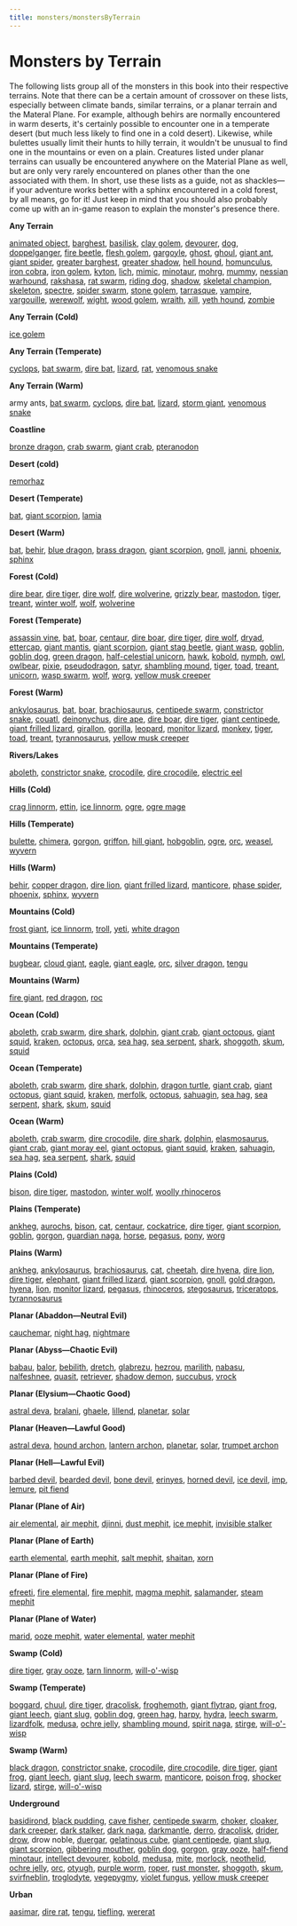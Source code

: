 ```yaml
---
title: monsters/monstersByTerrain
---
```

# Monsters by Terrain

The following lists group all of the monsters in this book into their respective terrains. Note that there can be a certain amount of crossover on these lists, especially between climate bands, similar terrains, or a planar terrain and the Materal Plane. For example, although behirs are normally encountered in warm deserts, it's certainly possible to encounter one in a temperate desert (but much less likely to find one in a cold desert). Likewise, while bulettes usually limit their hunts to hilly terrain, it wouldn't be unusual to find one in the mountains or even on a plain. Creatures listed under planar terrains can usually be encountered anywhere on the Material Plane as well, but are only very rarely encountered on planes other than the one associated with them. In short, use these lists as a guide, not as shackles—if your adventure works better with a sphinx encountered in a cold forest, by all means, go for it! Just keep in mind that you should also probably come up with an in-game reason to explain the monster's presence there.

**Any Terrain**

[animated object](animatedObject.md#_animated-object), [barghest](barghest.md#_barghest), [basilisk](basilisk.md#_basilisk), [clay golem](golem.md#_golem-clay), [devourer](devourer.md#_devourer), [dog](dog.md#_dog), [doppelganger](doppelganger.md#_doppelganger), [fire beetle](beetle.md#_beetle-fire), [flesh golem](golem.md#_golem-flesh), [gargoyle](gargoyle.md#_gargoyle), [ghost](ghost.md#_ghost), [ghoul](ghoul.md#_ghoul), [giant ant](ant.md#_ant-giant), [giant spider](spider.md#_spider-giant), [greater barghest](barghest.md#_greater-barghest), [greater shadow](shadow.md#_shadow-greater), [hell hound](hellHound.md#_hell-hound), [homunculus](homunculus.md#_homunculus), [iron cobra](ironCobra.md#_iron-cobra), [iron golem](golem.md#_golem-iron), [kyton](kyton.md#_kyton), [lich](lich.md#_lich), [mimic](mimic.md#_mimic), [minotaur](minotaur.md#_minotaur), [mohrg](mohrg.md#_mohrg), [mummy](mummy.md#_mummy), [nessian warhound](hellHound.md#_hell-hound-nessian), [rakshasa](rakshasa.md#_rakshasa), [rat swarm](rat.md#_rat-swarm), [riding dog](dog.md#_dog-riding), [shadow](shadow.md#_shadow), [skeletal champion](skeletalChampion.md#_skeletal-champion), [skeleton](skeleton.md#_skeleton), [spectre](spectre.md#_spectre), [spider swarm](spider.md#_spider-swarm), [stone golem](golem.md#_golem-stone), [tarrasque](tarrasque.md#_tarrasque), [vampire](vampire.md#_vampire), [vargouille](vargouille.md#_vargouille), [werewolf](lycanthrope.md#_lycanthrope-werewolf), [wight](wight.md#_wight), [wood golem](golem.md#_golem-wood), [wraith](wraith.md#_wraith), [xill](xill.md#_xill), [yeth hound](yethHound.md#_yeth-hound), [zombie](zombie.md#_zombie)

**Any Terrain (Cold)**

[ice golem](golem.md#_golem-ice)

**Any Terrain (Temperate)**

[cyclops](cyclops.md#_cyclops), [bat swarm](bat.md#_bat-swarm), [dire bat](bat.md#_bat-dire), [lizard](familiar.md#_lizard), [rat](familiar.md#_rat), [venomous snake](snake.md#_snake-venomous)

**Any Terrain (Warm)**

army ants, [bat swarm](bat.md#_bat-swarm), [cyclops](cyclops.md#_cyclops), [dire bat](bat.md#_bat-dire), [lizard](familiar.md#_lizard), [storm giant](giant.md#_giant-storm), [venomous snake](snake.md#_snake-venomous)

**Coastline**

[bronze dragon](dragon.md#_metallic-dragon-bronze), [crab swarm](crab.md#_crab-swarm), [giant crab](crab.md#_crab-giant), [pteranodon](dinosaur.md#_dinosaur-pteranodon)

**Desert (cold)**

[remorhaz](remorhaz.md#_remorhaz)

**Desert (Temperate)**

[bat](familiar.md#_bat), [giant scorpion](scorpion.md#_scorpion-giant), [lamia](lamia.md#_lamia)

**Desert (Warm)**

[bat](familiar.md#_bat), [behir](behir.md#_behir), [blue dragon](dragon.md#_chromatic-dragon-blue), [brass dragon](dragon.md#_metallic-dragon-brass), [giant scorpion](scorpion.md#_scorpion-giant), [gnoll](gnoll.md#_gnoll), [janni](genie.md#_genie-janni), [phoenix](phoenix.md#_phoenix), [sphinx](sphinx.md#_sphinx)

**Forest (Cold)**

[dire bear](bear.md#_bear-dire), [dire tiger](tiger.md#_tiger-dire), [dire wolf](wolf.md#_wolf-dire), [dire wolverine](wolverine.md#_wolverine-dire), [grizzly bear](bear.md#_bear-grizzly), [mastodon](elephant.md#_elephant-mastodon), [tiger](tiger.md#_tiger), [treant](treant.md#_treant), [winter wolf](worg.md#_worg-winter-wolf), [wolf](wolf.md#_wolf), [wolverine](wolverine.md#_wolverine)

**Forest (Temperate)**

[assassin vine](assassinVine.md#_assassin-vine), [bat](familiar.md#_bat), [boar](boar.md#_boar), [centaur](centaur.md#_centaur), [dire boar](boar.md#_boar-dire), [dire tiger](tiger.md#_tiger-dire), [dire wolf](wolf.md#_wolf-dire), [dryad](dryad.md#_dryad), [ettercap](ettercap.md#_ettercap), [giant mantis](mantis.md#_mantis-giant), [giant scorpion](scorpion.md#_scorpion-giant), [giant stag beetle](beetle.md#_beetle-giant), [giant wasp](wasp.md#_wasp-giant), [goblin](goblin.md#_goblin), [goblin dog](goblinDog.md#_goblin-dog), [green dragon](dragon.md#_chromatic-dragon-green), [half-celestial unicorn](halfCelestial.md#_half-celestial), [hawk](familiar.md#_hawk), [kobold](kobold.md#_kobold), [nymph](nymph.md#_nymph), [owl](familiar.md#_owl), [owlbear](owlbear.md#_owlbear), [pixie](pixie.md#_pixie), [pseudodragon](pseudodragon.md#_pseudodragon), [satyr](satyr.md#_satyr), [shambling mound](shamblingMound.md#_shambling-mound), [tiger](tiger.md#_tiger), [toad](familiar.md#_toad), [treant](treant.md#_treant), [unicorn](unicorn.md#_unicorn), [wasp swarm](wasp.md#_wasp-swarm), [wolf](wolf.md#_wolf), [worg](worg.md#_worg), [yellow musk creeper](yellowMuskCreeper.md#_yellow-musk-creeper)

**Forest (Warm)**

[ankylosaurus](dinosaur.md#_dinosaur-ankylosaurus), [bat](familiar.md#_bat), [boar](boar.md#_boar), [brachiosaurus](dinosaur.md#_dinosaur-brachiosaurus), [centipede swarm](centipede.md#_centipede-swarm), [constrictor snake](snake.md#_snake-constrictor), [couatl](couatl.md#_couatl), [deinonychus](dinosaur.md#_dinosaur-deinonychus), [dire ape](ape.md#_ape-dire), [dire boar](boar.md#_boar-dire), [dire tiger](tiger.md#_tiger-dire), [giant centipede](centipede.md#_centipede-giant), [giant frilled lizard](lizard.md#_lizard-giant-frilled), [girallon](girallon.md#_girallon), [gorilla](ape.md#_ape-gorilla), [leopard](cat.md#_cat-leopard), [monitor lizard](lizard.md#_lizard-monitor), [monkey](familiar.md#_monkey), [tiger](tiger.md#_tiger), [toad](familiar.md#_toad), [treant](treant.md#_treant), [tyrannosaurus](dinosaur.md#_dinosaur-tyrannosaurus), [yellow musk creeper](yellowMuskCreeper.md#_yellow-musk-creeper)

**Rivers/Lakes**

[aboleth](aboleth.md#_aboleth), [constrictor snake](snake.md#_snake-constrictor), [crocodile](crocodile.md#_crocodile), [dire crocodile](crocodile.md#_crocodile-dire), [electric eel](eel.md#_eel-electric)

**Hills (Cold)**

[crag linnorm](linnorm.md#_linnorm-crag), [ettin](ettin.md#_ettin), [ice linnorm](linnorm.md#_linnorm-ice), [ogre](ogre.md#_ogre), [ogre mage](oni.md#_oni-ogre-mage)

**Hills (Temperate)**

[bulette](bulette.md#_bulette), [chimera](chimera.md#_chimera), [gorgon](gorgon.md#_gorgon), [griffon](griffon.md#_griffon), [hill giant](giant.md#_giant-hill), [hobgoblin](hobgoblin.md#_hobgoblin), [ogre](ogre.md#_ogre), [orc](orc.md#_orc), [weasel](familiar.md#_weasel), [wyvern](wyvern.md#_wyvern)

**Hills (Warm)**

[behir](behir.md#_behir), [copper dragon](dragon.md#_metallic-dragon-copper), [dire lion](lion.md#_lion-dire), [giant frilled lizard](lizard.md#_lizard-giant-frilled), [manticore](manticore.md#_manticore), [phase spider](phaseSpider.md#_phase-spider), [phoenix](phoenix.md#_phoenix), [sphinx](sphinx.md#_sphinx), [wyvern](wyvern.md#_wyvern)

**Mountains (Cold)**

[frost giant](giant.md#_giant-frost), [ice linnorm](linnorm.md#_linnorm-ice), [troll](troll.md#_troll), [yeti](yeti.md#_yeti), [white dragon](dragon.md#_chromatic-dragon-white)

**Mountains (Temperate)**

[bugbear](bugbear.md#_bugbear), [cloud giant](giant.md#_giant-cloud), [eagle](eagle.md#_eagle), [giant eagle](eagle.md#_eagle-giant), [orc](orc.md#_orc), [silver dragon](dragon.md#_metallic-dragon-silver), [tengu](tengu.md#_tengu)

**Mountains (Warm)**

[fire giant](giant.md#_giant-fire), [red dragon](dragon.md#_chromatic-dragon-red), [roc](roc.md#_roc)

**Ocean (Cold)**

[aboleth](aboleth.md#_aboleth), [crab swarm](crab.md#_crab-swarm), [dire shark](shark.md#_shark-dire), [dolphin](dolphin.md#_dolphin), [giant crab](crab.md#_crab-giant), [giant octopus](octopus.md#_octopus-giant), [giant squid](squid.md#_squid-giant), [kraken](kraken.md#_kraken), [octopus](octopus.md#_octopus), [orca](dolphin.md#_dolphin-orca), [sea hag](seaHag.md#_sea-hag), [sea serpent](seaSerpent.md#_sea-serpent), [shark](shark.md#_shark), [shoggoth](shoggoth.md#_shoggoth), [skum](skum.md#_skum), [squid](squid.md#_squid)

**Ocean (Temperate)**

[aboleth](aboleth.md#_aboleth), [crab swarm](crab.md#_crab-swarm), [dire shark](shark.md#_shark-dire), [dolphin](dolphin.md#_dolphin), [dragon turtle](dragonTurtle.md#_dragon-turtle), [giant crab](crab.md#_crab-giant), [giant octopus](octopus.md#_octopus-giant), [giant squid](squid.md#_squid-giant), [kraken](kraken.md#_kraken), [merfolk](merfolk.md#_merfolk), [octopus](octopus.md#_octopus), [sahuagin](sahuagin.md#_sahuagin), [sea hag](seaHag.md#_sea-hag), [sea serpent](seaSerpent.md#_sea-serpent), [shark](shark.md#_shark), [skum](skum.md#_skum), [squid](squid.md#_squid)

**Ocean (Warm)**

[aboleth](aboleth.md#_aboleth), [crab swarm](crab.md#_crab-swarm), [dire crocodile](crocodile.md#_crocodile-dire), [dire shark](shark.md#_shark-dire), [dolphin](dolphin.md#_dolphin), [elasmosaurus](dinosaur.md#_dinosaur-elasmosaurus), [giant crab](crab.md#_crab-giant), [giant moray eel](eel.md#_eel-giant-moray), [giant octopus](octopus.md#_octopus-giant), [giant squid](squid.md#_squid-giant), [kraken](kraken.md#_kraken), [sahuagin](sahuagin.md#_sahuagin), [sea hag](seaHag.md#_sea-hag), [sea serpent](seaSerpent.md#_sea-serpent), [shark](shark.md#_shark), [squid](squid.md#_squid)

**Plains (Cold)**

[bison](herdAnimal.md#_herd-animal-bison), [dire tiger](tiger.md#_tiger-dire), [mastodon](elephant.md#_elephant-mastodon), [winter wolf](worg.md#_worg-winter-wolf), [woolly rhinoceros](rhinoceros.md#_rhinoceros-woolly)

**Plains (Temperate)**

[ankheg](ankheg.md#_ankheg), [aurochs](herdAnimal.md#_herd-animal-aurochs), [bison](herdAnimal.md#_herd-animal-bison), [cat](familiar.md#_cat), [centaur](centaur.md#_centaur), [cockatrice](cockatrice.md#_cockatrice), [dire tiger](tiger.md#_tiger-dire), [giant scorpion](scorpion.md#_scorpion-giant), [goblin](goblin.md#_goblin), [gorgon](gorgon.md#_gorgon), [guardian naga](naga.md#_naga-guardian), [horse](horse.md#_horse), [pegasus](pegasus.md#_pegasus), [pony](horse.md#_horse-pony), [worg](worg.md#_worg)

**Plains (Warm)**

[ankheg](ankheg.md#_ankheg), [ankylosaurus](dinosaur.md#_dinosaur-ankylosaurus), [brachiosaurus](dinosaur.md#_dinosaur-brachiosaurus), [cat](familiar.md#_cat), [cheetah](cat.md#_cat-cheetah), [dire hyena](hyena.md#_hyena-dire), [dire lion](lion.md#_lion-dire), [dire tiger](tiger.md#_tiger-dire), [elephant](elephant.md#_elephant), [giant frilled lizard](lizard.md#_lizard-giant-frilled), [giant scorpion](scorpion.md#_scorpion-giant), [gnoll](gnoll.md#_gnoll), [gold dragon](dragon.md#_metallic-dragon-gold), [hyena](hyena.md#_hyena), [lion](lion.md#_lion), [monitor lizard](lizard.md#_lizard-monitor), [pegasus](pegasus.md#_pegasus), [rhinoceros](rhinoceros.md#_rhinoceros), [stegosaurus](dinosaur.md#_dinosaur-stegosaurus), [triceratops](dinosaur.md#_dinosaur-triceratops), [tyrannosaurus](dinosaur.md#_dinosaur-tyrannosaurus)

**Planar (Abaddon—Neutral Evil)**

[cauchemar](nightmare.md#_nightmare-cauchemar), [night hag](nightHag.md#_night-hag), [nightmare](nightmare.md#_nightmare)

**Planar (Abyss—Chaotic Evil)**

[babau](demon.md#_demon-babau), [balor](demon.md#_demon-balor), [bebilith](bebilith.md#_bebilith), [dretch](demon.md#_demon-dretch), [glabrezu](demon.md#_demon-glabrezu), [hezrou](demon.md#_demon-hezrou), [marilith](demon.md#_demon-marilith), [nabasu](demon.md#_demon-nabasu), [nalfeshnee](demon.md#_demon-nalfeshnee), [quasit](demon.md#_demon-quasit), [retriever](retriever.md#_retriever), [shadow demon](demon.md#_demon-shadow), [succubus](demon.md#_demon-succubus), [vrock](demon.md#_demon-vrock)

**Planar (Elysium—Chaotic Good)**

[astral deva](angel.md#_angel-astral-deva), [bralani](azata.md#_azata-bralani), [ghaele](azata.md#_azata-ghaele), [lillend](azata.md#_azata-lillend), [planetar](angel.md#_angel-planetar), [solar](angel.md#_angel-solar)

**Planar (Heaven—Lawful Good)**

[astral deva](angel.md#_angel-astral-deva), [hound archon](archon.md#_archon-hound), [lantern archon](archon.md#_archon-lantern), [planetar](angel.md#_angel-planetar), [solar](angel.md#_angel-solar), [trumpet archon](archon.md#_archon-trumpet)

**Planar (Hell—Lawful Evil)**

[barbed devil](devil.md#_devil-barbed), [bearded devil](devil.md#_devil-bearded), [bone devil](devil.md#_devil-bone), [erinyes](devil.md#_devil-erinyes), [horned devil](devil.md#_devil-horned), [ice devil](devil.md#_devil-ice), [imp](devil.md#_devil-imp), [lemure](devil.md#_devil-lemure), [pit fiend](devil.md#_devil-pit-fiend)

**Planar (Plane of Air)**

[air elemental](elemental.md#_elemental-air), [air mephit](mephit.md#_mephit), [djinni](genie.md#_genie-djinni), [dust mephit](mephit.md#_mephit), [ice mephit](mephit.md#_mephit), [invisible stalker](invisibleStalker.md#_invisible-stalker)

**Planar (Plane of Earth)**

[earth elemental](elemental.md#_elemental-earth), [earth mephit](mephit.md#_mephit), [salt mephit](mephit.md#_mephit), [shaitan](genie.md#_genie-shaitan), [xorn](xorn.md#_xorn)

**Planar (Plane of Fire)**

[efreeti](genie.md#_genie-efreeti), [fire elemental](elemental.md#_elemental-fire), [fire mephit](mephit.md#_mephit), [magma mephit](mephit.md#_mephit), [salamander](salamander.md#_salamander), [steam mephit](mephit.md#_mephit)

**Planar (Plane of Water)**

[marid](genie.md#_genie-marid), [ooze mephit](mephit.md#_mephit), [water elemental](elemental.md#_elemental-water), [water mephit](mephit.md#_mephit)

**Swamp (Cold)**

[dire tiger](tiger.md#_tiger-dire), [gray ooze](grayOoze.md#_gray-ooze), [tarn linnorm](linnorm.md#_linnorm-tarn), [will-o'-wisp](willOWisp.md#_will-o-wisp)

**Swamp (Temperate)**

[boggard](boggard.md#_boggard), [chuul](chuul.md#_chuul), [dire tiger](tiger.md#_tiger-dire), [dracolisk](halfDragon.md#_half-dragon), [froghemoth](froghemoth.md#_froghemoth), [giant flytrap](flytrap.md#_flytrap-giant), [giant frog](frog.md#_frog-giant), [giant leech](leech.md#_leech-giant), [giant slug](slug.md#_slug-giant), [goblin dog](goblinDog.md#_goblin-dog), [green hag](greenHag.md#_green-hag), [harpy](harpy.md#_harpy), [hydra](hydra.md#_hydra), [leech swarm](leech.md#_leech-swarm), [lizardfolk](lizardfolk.md#_lizardfolk), [medusa](medusa.md#_medusa), [ochre jelly](ochreJelly.md#_ochre-jelly), [shambling mound](shamblingMound.md#_shambling-mound), [spirit naga](naga.md#_naga-spirit), [stirge](stirge.md#_stirge), [will-o'-wisp](willOWisp.md#_will-o-wisp)

**Swamp (Warm)**

[black dragon](dragon.md#_chromatic-dragon-black), [constrictor snake](snake.md#_snake-constrictor), [crocodile](crocodile.md#_crocodile), [dire crocodile](crocodile.md#_crocodile-dire), [dire tiger](tiger.md#_tiger-dire), [giant frog](frog.md#_frog-giant), [giant leech](leech.md#_leech-giant), [giant slug](slug.md#_slug-giant), [leech swarm](leech.md#_leech-swarm), [manticore](manticore.md#_manticore), [poison frog](frog.md#_frog-poison), [shocker lizard](shockerLizard.md#_shocker-lizard), [stirge](stirge.md#_stirge), [will-o'-wisp](willOWisp.md#_will-o-wisp)

**Underground**

[basidirond](basidirond.md#_basidirond), [black pudding](blackPudding.md#_black-pudding), [cave fisher](caveFisher.md#_cave-fisher), [centipede swarm](centipede.md#_centipede-swarm), [choker](choker.md#_choker), [cloaker](cloaker.md#_cloaker), [dark creeper](darkCreeper.md#_dark-creeper), [dark stalker](darkStalker.md#_dark-stalker), [dark naga](naga.md#_naga-dark), [darkmantle](darkmantle.md#_darkmantle), [derro](derro.md#_derro), [dracolisk](halfDragon.md#_half-dragon), [drider](drider.md#_drider), [drow](drow.md#_drow), drow noble, [duergar](duergar.md#_duergar), [gelatinous cube](gelatinousCube.md#_gelatinous-cube), [giant centipede](centipede.md#_centipede-giant), [giant slug](slug.md#_slug-giant), [giant scorpion](scorpion.md#_scorpion-giant), [gibbering mouther](gibberingMouther.md#_gibbering-mouther), [goblin dog](goblinDog.md#_goblin-dog), [gorgon](gorgon.md#_gorgon), [gray ooze](grayOoze.md#_gray-ooze), [half-fiend minotaur](halfFiend.md#_half-fiend), [intellect devourer](intellectDevourer.md#_intellect-devourer), [kobold](kobold.md#_kobold), [medusa](medusa.md#_medusa), [mite](mite.md#_mite), [morlock](morlock.md#_morlock), [neothelid](neothelid.md#_neothelid), [ochre jelly](ochreJelly.md#_ochre-jelly), [orc](orc.md#_orc), [otyugh](otyugh.md#_otyugh), [purple worm](purpleWorm.md#_purple-worm), [roper](roper.md#_roper), [rust monster](rustMonster.md#_rust-monster), [shoggoth](shoggoth.md#_shoggoth), [skum](skum.md#_skum), [svirfneblin](svirfneblin.md#_svirfneblin), [troglodyte](troglodyte.md#_troglodyte), [vegepygmy](vegepygmy.md#_vegepygmy), [violet fungus](violetFungus.md#_violet-fungus), [yellow musk creeper](yellowMuskCreeper.md#_yellow-musk-creeper)

**Urban**

[aasimar](aasimar.md#_aasimar), [dire rat](rat.md#_rat-dire), [tengu](tengu.md#_tengu), [tiefling](tiefling.md#_tiefling), [wererat](lycanthrope.md#_lycanthrope-wererat)

